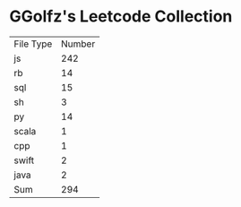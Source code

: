 # GGolfz's Leetcode Collection

<table><tr><td>File Type</td><td>Number</td></tr><tr><td>js</td><td>242</td></tr><tr><td>rb</td><td>14</td></tr><tr><td>sql</td><td>15</td></tr><tr><td>sh</td><td>3</td></tr><tr><td>py</td><td>14</td></tr><tr><td>scala</td><td>1</td></tr><tr><td>cpp</td><td>1</td></tr><tr><td>swift</td><td>2</td></tr><tr><td>java</td><td>2</td></tr><tr><td>Sum</td><td>294</td></tr></table>